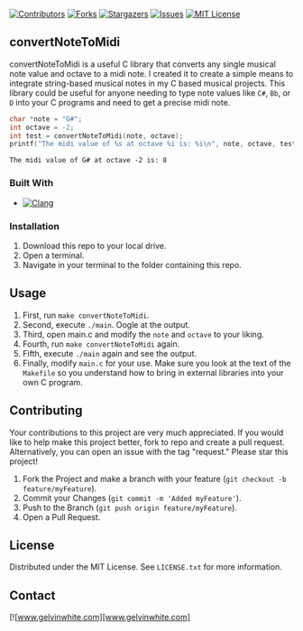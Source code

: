 [![Contributors][contributors-shield]][contributors-url]
[![Forks][forks-shield]][forks-url]
[![Stargazers][stars-shield]][stars-url]
[![Issues][issues-shield]][issues-url]
[![MIT License][license-shield]][license-url]

## convertNoteToMidi

convertNoteToMidi is a useful C library that converts any single musical note value and octave to a midi note. I created it to create a simple means to integrate string-based musical notes in my C based musical projects. This library could be useful for anyone needing to type note values like `C#`, `Bb`, or `D` into your C programs and need to get a precise midi note.

  ```c
  char *note = "G#";
  int octave = -2;
  int test = convertNoteToMidi(note, octave);
  printf("The midi value of %s at octave %i is: %i\n", note, octave, test);
  ```

  ```
  The midi value of G# at octave -2 is: 8
  ```

### Built With

* [![Clang][Clang]][Clang-url]

### Installation

1. Download this repo to your local drive.
2. Open a terminal.
3. Navigate in your terminal to the folder containing this repo.

## Usage

1. First, run `make convertNoteToMidi`.
2. Second, execute `./main`. Oogle at the output.
3. Third, open main.c and modify the `note` and `octave` to your liking.
4. Fourth, run `make convertNoteToMidi` again.
5. Fifth, execute `./main` again and see the output.
6. Finally, modify `main.c` for your use. Make sure you look at the text of the `Makefile` so you understand how to bring in external libraries into your own C program.

## Contributing

Your contributions to this project are very much appreciated. If you would like to help make this project better, fork to repo and create a pull request. Alternatively, you can open an issue with the tag "request." Please star this project!

1. Fork the Project and make a branch with your feature (`git checkout -b feature/myFeature`).
3. Commit your Changes (`git commit -m 'Added myFeature'`).
4. Push to the Branch (`git push origin feature/myFeature`).
5. Open a Pull Request.

## License

Distributed under the MIT License. See `LICENSE.txt` for more information.

## Contact

[![www.gelvinwhite.com][www.gelvinwhite.com]

<!-- MARKDOWN LINKS & IMAGES -->
<!-- https://www.markdownguide.org/basic-syntax/#reference-style-links -->
[contributors-shield]: https://img.shields.io/github/contributors/guyewhite/convertNoteToMidi.svg?style=for-the-badge
[contributors-url]: https://github.com/guyewhite/convertNoteToMidi/graphs/contributors
[forks-shield]: https://img.shields.io/github/forks/guyewhite/convertNoteToMidi.svg?style=for-the-badge
[forks-url]: https://github.com/guyewhite/convertNoteToMidi/network/members
[stars-shield]: https://img.shields.io/github/stars/guyewhite/convertNoteToMidi.svg?style=for-the-badge
[stars-url]: https://github.com/guyewhite/convertNoteToMidi/stargazers
[issues-shield]: https://img.shields.io/github/issues/guyewhite/convertNoteToMidi.svg?style=for-the-badge
[issues-url]: https://github.com/guyewhite/convertNoteToMidi/issues
[license-shield]: https://img.shields.io/github/license/guyewhite/convertNoteToMidi.svg?style=for-the-badge
[license-url]: https://github.com/guyewhite/convertNoteToMidi/blob/master/LICENSE.txt
[linkedin-shield]: https://img.shields.io/badge/-LinkedIn-black.svg?style=for-the-badge&logo=linkedin&colorB=555
[linkedin-url]: https://linkedin.com/in/linkedin_username
[product-screenshot]: images/screenshot.png
[Next.js]: https://img.shields.io/badge/next.js-000000?style=for-the-badge&logo=nextdotjs&logoColor=white
[Next-url]: https://nextjs.org/
[React.js]: https://img.shields.io/badge/React-20232A?style=for-the-badge&logo=react&logoColor=61DAFB
[React-url]: https://reactjs.org/
[Vue.js]: https://img.shields.io/badge/Vue.js-35495E?style=for-the-badge&logo=vuedotjs&logoColor=4FC08D
[Vue-url]: https://vuejs.org/
[Angular.io]: https://img.shields.io/badge/Angular-DD0031?style=for-the-badge&logo=angular&logoColor=white
[Angular-url]: https://angular.io/
[Svelte.dev]: https://img.shields.io/badge/Svelte-4A4A55?style=for-the-badge&logo=svelte&logoColor=FF3E00
[Svelte-url]: https://svelte.dev/
[Laravel.com]: https://img.shields.io/badge/Laravel-FF2D20?style=for-the-badge&logo=laravel&logoColor=white
[Laravel-url]: https://laravel.com
[Bootstrap.com]: https://img.shields.io/badge/Bootstrap-563D7C?style=for-the-badge&logo=bootstrap&logoColor=white
[Bootstrap-url]: https://getbootstrap.com
[JQuery.com]: https://img.shields.io/badge/jQuery-0769AD?style=for-the-badge&logo=jquery&logoColor=white
[JQuery-url]: https://jquery.com
[Python.org]: https://img.shields.io/badge/python-version?style=for-the-badge&logo=python&logoColor=FFFFFF
[Python-url]: https://python.org
[Clang]: https://img.shields.io/badge/Clang-version?style=for-the-badge&logo=C&logoColor=FFFFFF
[Clang-url]: https://clang.llvm.org/
